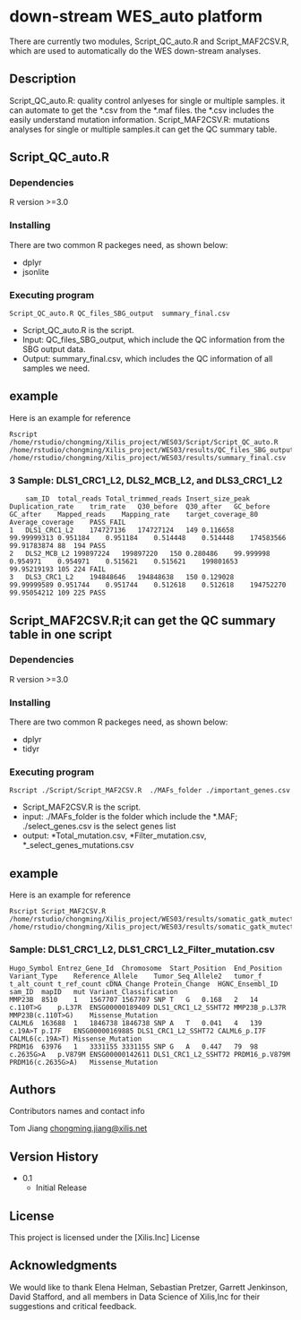 # down-stream WES_auto platform

There are currently two modules, Script_QC_auto.R and Script_MAF2CSV.R, which are used to automatically do the WES down-stream analyses.

## Description
Script_QC_auto.R: quality control anlyeses for single or multiple samples. it can automate to get the *.csv from the *.maf files. the *.csv includes the easily understand mutation information. 
Script_MAF2CSV.R: mutations analyses for single or multiple samples.it can get the QC summary table.

## Script_QC_auto.R

### Dependencies

R version >=3.0

### Installing

There are two common R packeges need, as shown below:
* dplyr
* jsonlite

### Executing program

```
Script_QC_auto.R QC_files_SBG_output  summary_final.csv 
```
* Script_QC_auto.R is the script.
* Input: QC_files_SBG_output, which include the QC information from the SBG output data.
* Output: summary_final.csv, which includes the QC information of all samples we need.


## example

Here is an example for reference
```
Rscript /home/rstudio/chongming/Xilis_project/WES03/Script/Script_QC_auto.R /home/rstudio/chongming/Xilis_project/WES03/results/QC_files_SBG_output  /home/rstudio/chongming/Xilis_project/WES03/results/summary_final.csv
```

### 3 Sample: DLS1_CRC1_L2, DLS2_MCB_L2, and DLS3_CRC1_L2
```
	sam_ID	total_reads	Total_trimmed_reads	Insert_size_peak	Duplication_rate	trim_rate	Q30_before	Q30_after	GC_before	GC_after	Mapped_reads	Mapping_rate	target_coverage_80	Average_coverage	PASS_FAIL
1	DLS1_CRC1_L2	174727136	174727124	149	0.116658	99.99999313	0.951184	0.951184	0.514448	0.514448	174583566	99.91783874	88	194	PASS
2	DLS2_MCB_L2	199897224	199897220	150	0.280486	99.999998	0.954971	0.954971	0.515621	0.515621	199801653	99.95219193	105	224	FAIL
3	DLS3_CRC1_L2	194848646	194848638	150	0.129028	99.99999589	0.951744	0.951744	0.512618	0.512618	194752270	99.95054212	109	225	PASS
```



## Script_MAF2CSV.R;it can get the QC summary table in one script 

### Dependencies

R version >=3.0

### Installing

There are two common R packeges need, as shown below:
* dplyr
* tidyr

### Executing program

```
Rscript ./Script/Script_MAF2CSV.R  ./MAFs_folder ./important_genes.csv
```
* Script_MAF2CSV.R is the script.
* input: ./MAFs_folder is the folder which include the *.MAF; ./select_genes.csv is the select genes list
* output: *Total_mutation.csv, *Filter_mutation.csv, *_select_genes_mutations.csv 


## example

Here is an example for reference
```
Rscript Script_MAF2CSV.R /home/rstudio/chongming/Xilis_project/WES03/results/somatic_gatk_mutect2 /home/rstudio/chongming/Xilis_project/WES03/results/somatic_gatk_mutect2/genes.csv
```

### Sample: DLS1_CRC1_L2, DLS1_CRC1_L2_Filter_mutation.csv
```
Hugo_Symbol	Entrez_Gene_Id	Chromosome	Start_Position	End_Position	Variant_Type	Reference_Allele	Tumor_Seq_Allele2	tumor_f	t_alt_count	t_ref_count	cDNA_Change	Protein_Change	HGNC_Ensembl_ID	sam_ID	mapID	mut	Variant_Classification
MMP23B	8510	1	1567707	1567707	SNP	T	G	0.168	2	14	c.110T>G	p.L37R	ENSG00000189409	DLS1_CRC1_L2_SSHT72	MMP23B_p.L37R	MMP23B(c.110T>G)	Missense_Mutation
CALML6	163688	1	1846738	1846738	SNP	A	T	0.041	4	139	c.19A>T	p.I7F	ENSG00000169885	DLS1_CRC1_L2_SSHT72	CALML6_p.I7F	CALML6(c.19A>T)	Missense_Mutation
PRDM16	63976	1	3331155	3331155	SNP	G	A	0.447	79	98	c.2635G>A	p.V879M	ENSG00000142611	DLS1_CRC1_L2_SSHT72	PRDM16_p.V879M	PRDM16(c.2635G>A)	Missense_Mutation
```



## Authors

Contributors names and contact info

Tom Jiang
chongming.jiang@xilis.net

## Version History

* 0.1
    * Initial Release

## License

This project is licensed under the [Xilis.Inc] License

## Acknowledgments

We would like to thank Elena Helman, Sebastian Pretzer, Garrett Jenkinson, David Stafford, and all members in Data Science of Xilis,Inc for their suggestions and critical feedback.
